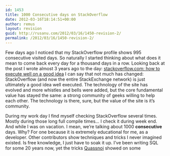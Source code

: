 ```yaml
---
id: 1453
title: 1000 Consecutive days on StackOverflow
date: 2012-03-16T18:14:51+00:00
author: remus
layout: revision
guid: http://rusanu.com/2012/03/16/1450-revision-2/
permalink: /2012/03/16/1450-revision-2/
---
```

Few days ago I noticed that my StackOverflow profile shows 995 consecutive visited days. So naturally I started thinking about what does it mean to come back every day for a thousand days in a row. Looking back at the post I wrote almost 3 years ago to the day: [stackoverflow.com: how to execute well on a good idea](http://rusanu.com/2009/05/18/stackoverflowcom-how-to-execute-well-on-a-good-idea/) I can say that not much has changed: StackOverflow (and now the entire StackExchange network) is just ultimately a good idea well executed. The technology of the site has evolved and more whistles and bells were added, but the core fundamental value has stayed the same: a strong community of geeks willing to help each other. The technology is there, sure, but the value of the site is it&#8217;s community.

During my work day I find myself checking StackOverflow several times. Mostly during those long full compile times&#8230; I check it during week end. And while I was on vacation. I mean, we&#8217;re talking about 1000 **consecutive** days. Why? For one because it is extremely educational for me, as a developer. Other contributors show techniques and tricks I never imagined existed. Is free knowledge, I just have to soak it up. I&#8217;ve been writing SQL for some 20 years now, yet the tricks [Quassnoi](http://stackoverflow.com/users/55159/quassnoi) showed on some